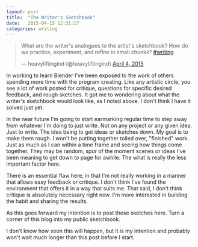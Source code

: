 ```yaml
---
layout: post
title:  "The Writer's Sketchbook"
date:   2015-04-15 12:31:17
categories: writing
---
```


<blockquote class="twitter-tweet" data-partner="tweetdeck">What are the writer's analogues to the artist's sketchbook? How do we practice, experiment, and refine in small chunks? <a href="https://twitter.com/hashtag/writing?src=hash">#writing</a>

— heavyliftingind (@heavyliftingind) <a href="https://twitter.com/heavyliftingind/status/584463903914119168">April 4, 2015</a></blockquote>
<script src="//platform.twitter.com/widgets.js" async="" charset="utf-8"></script>

In working to learn Blender I've been exposed to the work of others spending more time with the program creating. Like any artistic circle, you see a lot of work posted for critique, questions for specific desired feedback, and rough sketches. It got me to wondering about what the writer's sketchbook would look like, as I noted above. I don't think I have it solved just yet.

In the near future I'm going to start earmarking regular time to step away from whatever I'm doing to just write. Not on any project or any given idea. Just to write. The idea being to get ideas or sketches down. My goal is to make them rough. I won't be putting together toiled over, "finished" work. Just as much as I can within a time frame and seeing how things come together. They may be random, spur of the moment scenes or ideas I've been meaning to get down to page for awhile. The what is really the less important factor here.

There is an essential flaw here, in that I'm not really working in a manner that allows easy feedback or critique. I don't think I've found the environment that offers it in a way that suits me. That said, I don't think critique is absolutely necessary right now. I'm more interested in building the habit and sharing the results.

As this goes forward my intention is to post these sketches here. Turn a corner of this blog into my public sketchbook.

I don't know how soon this will happen, but it is my intention and probably won't wait much longer than this post before I start.
